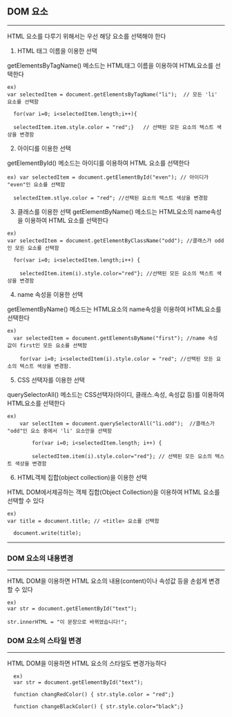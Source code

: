 ## DOM 요소
---

HTML 요소를 다루기 위해서는 우선 해당 요소를 선택해야 한다
1. HTML 태그 이름을 이용한 선택<br/>  
  
  getElementsByTagName() 메소드는 HTML태그 이름을 이용하여 HTML요소를 선택한다  
  ```
  ex)
  var selectedItem = document.getElementsByTagName("li");  // 모든 'li' 요소를 선택함
  
  for(var i=0; i<selectedItem.length;i++){
  
  selectedItem.item.style.color = "red";}   // 선택된 모든 요소의 텍스트 색상을 변경함 
  ```
2. 아이디를 이용한 선택
  
  getElementById() 메소드는 아이디를 이용하여 HTML 요소를 선택한다
  ```
  ex) var selectedItem = document.getElementById("even"); // 아이디가 "even"인 요소를 선택함
  
  selectedItem.stlye.color = "red"; //선택된 요소의 텍스트 색상을 변경함
  ```
3. 클래스를 이용한 선택 
  getElementByName() 메소드는 HTML요소의 name속성을 이용하여 HTML 요소를 선택한다 
  ```
  ex) 
  var selectedItem = document.getElementByClassName("odd"); //클래스가 odd인 모든 요소를 선택함
  
  for(var i=0; i<selectedItem.length;i++) {                                                
  
    selectedItem.item(i).style.color="red"}; //선택된 모든 요소의 택스트 색상을 변경함  
  ```
4. name 속성을 이용한 선택
  
  getElementByName() 메소드는 HTML요소의 name속성을 이용하여 HTML요소를 선택한다 
  ```
  ex)
    var selectedItem = document.getElementsByName("first"); //name 속성 값이 first인 모든 요소를 선택함 
    
    for(var i=0; i<selectedItem(i).style.color = "red"; //선택된 모든 요소의 텍스트 색상을 변경함.  
  ```
5. CSS 선택자를 이용한 선택  

  querySelectorAll() 메소드는 CSS선택자(아이디, 클래스.속성, 속성값 등)를 이용하여 HTML요소를 선택한다
  ```
  ex)
      var selectItem = document.querySelectorAll("li.odd");  //클래스가 "odd"인 요소 중에서 'li' 요소만을 선택함  

        for(var i=0; i<selectedItem.length; i++) { 
        
        selectedItem.item(i).style.color="red"}; // 선택된 모든 요소의 텍스트 색상을 변경함  
  ```
6. HTML객체 집합(object collection)을 이용한 선택

  HTML DOM에서제공하는 객체 집합(Object Collection)을 이용하여 HTML 요소를 선택할 수 있다
  ```
  ex)
  var title = document.title; // <title> 요소를 선택함  
  
  document.write(title); 
  ```
  ---
 ### DOM 요소의 내용변경
  ---
  HTML DOM을 이용하면 HTML 요소의 내용(content)이나 속성값 등을 손쉽게 변경할 수 있다 
  ```
  ex) 
  var str = document.getElementById("text");
  
  str.innerHTML = "이 문장으로 바뀌었습니다!";
  ```
  
  ### DOM 요소의 스타일 변경
  ---
  HTML DOM을 이용하면 HTML 요소의 스타일도 변경가능하다
  ```
    ex) 
    var str = document.getElementById("text");  
    
    function changRedColor() { str.style.color = "red";}  
    
    function changeBlackColor() { str.style.color="black";} 
  ```
